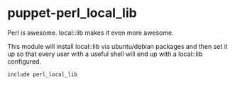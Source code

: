 puppet-perl_local_lib
=====================

Perl is awesome. local::lib makes it even more awesome.

This module will install local::lib via ubuntu/debian packages and then set it up so that every user with a useful shell will end up with a local::lib configured.

```
include perl_local_lib
```

